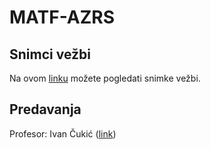 # MATF-AZRS

## Snimci vežbi

Na ovom [linku](https://www.youtube.com/playlist?list=PLr6PFLAj4aAEWiiY9E3w8hw1rezBTIR4M) možete pogledati snimke vežbi.

## Predavanja

Profesor: Ivan Čukić ([link](http://poincare.matf.bg.ac.rs/~ivan/?content=azrs))
